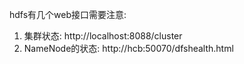 hdfs有几个web接口需要注意:
1. 集群状态: http://localhost:8088/cluster
2. NameNode的状态: http://hcb:50070/dfshealth.html